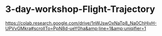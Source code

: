 # 3-day-workshop-Flight-Trajectory
https://colab.research.google.com/drive/1nWJswOxNaTp8_Na0ChHjvH-UPVvGMkra#scrollTo=PpN8d-ueY0ha&amp;line=1&amp;uniqifier=1
